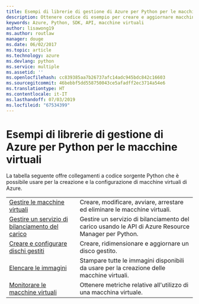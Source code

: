 ```yaml
---
title: Esempi di librerie di gestione di Azure per Python per le macchine virtuali
description: Ottenere codice di esempio per creare e aggiornare macchine virtuali di Azure con le librerie di gestione di Azure per Python
keywords: Azure, Python, SDK, API, macchine virtuali
author: lisawong19
ms.author: routlaw
manager: douge
ms.date: 06/02/2017
ms.topic: article
ms.technology: azure
ms.devlang: python
ms.service: multiple
ms.assetid: ''
ms.openlocfilehash: cc839385aa7b26737afc14adc945bdc842c16603
ms.sourcegitcommit: 46bebbf5dd558750043ce5afadff2ec3714a54e6
ms.translationtype: HT
ms.contentlocale: it-IT
ms.lasthandoff: 07/03/2019
ms.locfileid: "67534399"
---
```

# <a name="azure-management-libraries-for-python-samples-for-virtual-machines"></a>Esempi di librerie di gestione di Azure per Python per le macchine virtuali

La tabella seguente offre collegamenti a codice sorgente Python che è possibile usare per la creazione e la configurazione di macchine virtuali di Azure.

| || 
|---|---|
| [Gestire le macchine virtuali][1] | Creare, modificare, avviare, arrestare ed eliminare le macchine virtuali. |
| [Gestire un servizio di bilanciamento del carico][2] | Gestire un servizio di bilanciamento del carico usando le API di Azure Resource Manager per Python. |
| [Creare e configurare dischi gestiti][3] | Creare, ridimensionare e aggiornare un disco gestito.|
| [Elencare le immagini][4] | Stampare tutte le immagini disponibili da usare per la creazione delle macchine virtuali.| 
| [Monitorare le macchine virtuali][5] |Ottenere metriche relative all'utilizzo di una macchina virtuale. | 

[1]: https://azure.microsoft.com/resources/samples/virtual-machines-python-manage/
[2]: https://azure.microsoft.com/resources/samples/network-python-manage-loadbalancer
[3]: python-sdk-azure-samples-managed-disks.md
[4]: python-sdk-azure-samples-list-images.md
[5]: python-sdk-azure-samples-monitor-vms.md
